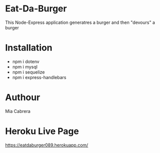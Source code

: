 # Eat-Da-Burger
This Node-Express application generatres a burger and then "devours" a burger

# Installation 
* npm i dotenv
* npm i mysql
* npm i sequelize
* npm i express-handlebars

# Authour
Mia Cabrera 

# Heroku Live Page 
https://eatdaburger089.herokuapp.com/
